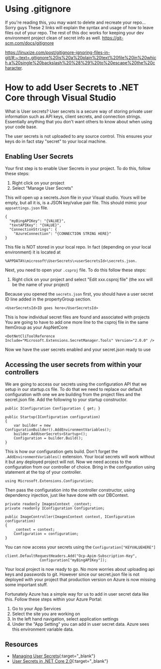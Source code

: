 # Using .gitignore

If you're reading this, you may want to delete and recreate your repo... Sorry guys
These 2 links will explain the syntax and usage of how to leave files out of your repo. The rest of this doc works for keeping your dev environment project clean of secret info as well.
https://git-scm.com/docs/gitignore

https://linuxize.com/post/gitignore-ignoring-files-in-git/#:~:text=.gitignore%20is%20a%20plain%20text%20file%20in%20which,a%20single%20backslash%20%28%29%20to%20escape%20the%20character.

# How to add User Secrets to .NET Core through Visual Studio

What is User secrets? User secrets is a secure way of storing private user information
such as API keys, client secrets, and connection strings. Essentially anything that you
don't want others to know about when using your code base.

The user secrets is not uploaded to any source control. This ensures your keys do in fact stay "secret" to your local machine.

## Enabling User Secrets

Your first step is to enable User Secrets in your project. To do this, follow these steps:

1. Right click on your project
2. Select "Manage User Secrets"

This will open up a secrets.Json file in your Visual studio. Yours will be empty, but
all it is, is a JSON key/value pair file. This should mimic your `appsettings.json` file.

```
{
  "myBingAPIKey": "{VALUE}",
  "textAPIKey": "{VALUE}",
  "ConnectionStrings": {
    "AzureConnection": "{CONNECTION STRING HERE}"
}
```

This file is NOT stored in your local repo. In fact
(depending on your local environment) it is located at

`%APPDATA%\microsoft\UserSecrets\<userSecretsId>\secrets.json.`

Next, you need to open your `.csproj` file. To do this follow these steps:

1. Right click on your project and select "Edit xxx.csproj file" (the xxx will be the name of your project)

Because you opened the `secrets.json` first, you should have a
user secret ID line added in the propertyGroup section.

```
<UserSecretsId>ID goes here</UserSecretsId>
```

This is how individual secret files are found and associated with projects
You are going to have to add one more line to the csproj file in the same ItemGroup
as your AspNetCore

```
<DotNetCliToolReference Include="Microsoft.Extensions.SecretManager.Tools" Version="2.0.0" />
```

Now we have the user secrets enabled and your secret.json ready to use

## Accessing the user secrets from within your controllers

We are going to access our secrets using the configuration API that we setup in
our startup.cs file. To do that we need to replace our default
configuration with one we are building from the project files and the
secret.json file. Add the following to your startup constructor.

```
public IConfiguration Configuration { get; }

public Startup(IConfiguration configuration)
{
    var builder = new ConfigurationBuilder().AddEnvironmentVariables();
    builder.AddUserSecrets<Startup>();
    Configuration = builder.Build();
}
```

This is how our configuration gets build.
Don't forget the `.AddEnvironmentVariables()` extension. Your local secrets
will work without it but any deployed project will not.
Now we need access to the configuration from our controller of choice.
Bring in the configuration using statement at the top of your controller.

```
using Microsoft.Extensions.Configuration;
```

Then pass the configuration into the controller constructor, using dependency injection,
just like have done with our DBContext.

```
private readonly ImagesContext _context;
private readonly IConfiguration Configuration;

public ImageController(ImagesContext context, IConfiguration configuration)
{
    _context = context;
    Configuration = configuration;
}
```

You can now access your secrets using the `Configuration["KEYVALUEHERE"]`

```
client.DefaultRequestHeaders.Add("Ocp-Apim-Subscription-Key",
                Configuration["myBingAPIKey"]);
```

Your local project is now ready to go. No more worries about uploading api
keys and passwords to git. However since our secret.json file is not deployed
with your project that production version on Azure is now missing some important
stuff.

Fortunately Azure has a simple way for us to add in user secret data like this.
Follow these steps within your Azure Portal:

1. Go to your App Services
2. Select the site you are working on
2. In the left hand navigation, select application settings
4. Under the "App Setting" you can add in user secret data.
Azure sees this environment variable data.

## Resources

- [Managing User Secrets](https://blogs.msdn.microsoft.com/mihansen/2017/09/10/managing-secrets-in-net-core-2-0-apps/){:target="_blank"}
- [User Secrets in .NET Core 2.0](https://docs.microsoft.com/en-us/aspnet/core/security/app-secrets?view=aspnetcore-2.1&tabs=visual-studio){:target="_blank"}
